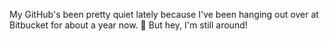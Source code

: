 My GitHub's been pretty quiet lately because I've been hanging out over at Bitbucket for about a year now. 🦎 But hey, I'm still around!
